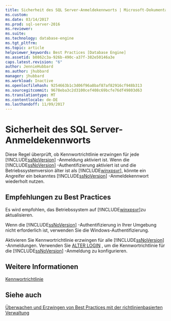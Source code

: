 ```yaml
---
title: Sicherheit des SQL Server-Anmeldekennworts | Microsoft-Dokumentation
ms.custom: 
ms.date: 03/14/2017
ms.prod: sql-server-2016
ms.reviewer: 
ms.suite: 
ms.technology: database-engine
ms.tgt_pltfrm: 
ms.topic: article
helpviewer_keywords: Best Practices [Database Engine]
ms.assetid: b0862c3a-926b-490c-a37f-382e50146a3e
caps.latest.revision: "6"
author: JennieHubbard
ms.author: jhubbard
manager: jhubbard
ms.workload: Inactive
ms.openlocfilehash: 9254663b1c3d06f96a8baf87af82916cf948b313
ms.sourcegitcommit: 9678eba3c2d3100cef408c69bcfe76df49803d63
ms.translationtype: MT
ms.contentlocale: de-DE
ms.lasthandoff: 11/09/2017
---
```

# <a name="sql-server-login-password-strength"></a>Sicherheit des SQL Server-Anmeldekennworts
  Diese Regel überprüft, ob Kennwortrichtlinie erzwingen für jede [!INCLUDE[ssNoVersion](../../includes/ssnoversion-md.md)] -Anmeldung aktiviert ist. Wenn die [!INCLUDE[ssNoVersion](../../includes/ssnoversion-md.md)] -Authentifizierung aktiviert ist und die Betriebssystemversion älter ist als [!INCLUDE[winxpsvr](../../includes/winxpsvr-md.md)], könnte ein Angreifer ein bekanntes [!INCLUDE[ssNoVersion](../../includes/ssnoversion-md.md)] -Anmeldekennwort wiederholt nutzen.  
  
## <a name="best-practices-recommendations"></a>Empfehlungen zu Best Practices  
 Es wird empfohlen, das Betriebssystem auf [!INCLUDE[winxpsvr](../../includes/winxpsvr-md.md)]zu aktualisieren.  
  
 Wenn die [!INCLUDE[ssNoVersion](../../includes/ssnoversion-md.md)] -Authentifizierung in Ihrer Umgebung nicht erforderlich ist, verwenden Sie die Windows-Authentifizierung.  
  
 Aktivieren Sie Kennwortrichtlinie erzwingen für alle [!INCLUDE[ssNoVersion](../../includes/ssnoversion-md.md)] -Anmeldungen. Verwenden Sie [ALTER LOGIN](../../t-sql/statements/alter-login-transact-sql.md) , um die Kennwortrichtlinie für die [!INCLUDE[ssNoVersion](../../includes/ssnoversion-md.md)] -Anmeldung zu konfigurieren.  
  
## <a name="for-more-information"></a>Weitere Informationen  
 [Kennwortrichtlinie](../../relational-databases/security/password-policy.md)  
  
## <a name="see-also"></a>Siehe auch  
 [Überwachen und Erzwingen von Best Practices mit der richtlinienbasierten Verwaltung](../../relational-databases/policy-based-management/monitor-and-enforce-best-practices-by-using-policy-based-management.md)  
  
  
